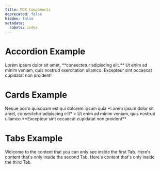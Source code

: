 ```yaml
---
title: MDX Components
deprecated: false
hidden: false
metadata:
  robots: index
---
```

# Accordion Example

<Accordion title="Places to See" icon="fa-info-circle">
  Lorem ipsum dolor sit amet, **consectetur adipiscing elit.** Ut enim
  ad minim veniam, quis nostrud exercitation ullamco. Excepteur sint
  occaecat cupidatat non proident!
</Accordion>

# Cards Example

<Cards columns={4}>
  <Card title="First Card" href="https://readme.com" icon="fa-home" target="_blank">
    Neque porro quisquam est qui dolorem ipsum quia
  </Card>

  <Card title="Second Card" icon="fa-user">
    *Lorem ipsum dolor sit amet, consectetur adipiscing elit*
  </Card>

  <Card title="Third Card" icon="fa-star">
    > Ut enim ad minim veniam, quis nostrud ullamco
  </Card>

  <Card title="Fourth Card" icon="fa-question">
    **Excepteur sint occaecat cupidatat non proident**
  </Card>
</Cards>

<br />

# Tabs Example

<Tabs>
  <Tab title="First Tab">
    Welcome to the content that you can only see inside the first Tab.
  </Tab>

  <Tab title="Second Tab">
    Here's content that's only inside the second Tab.
  </Tab>

  <Tab title="Third Tab">
    Here's content that's only inside the third Tab.
  </Tab>
</Tabs>